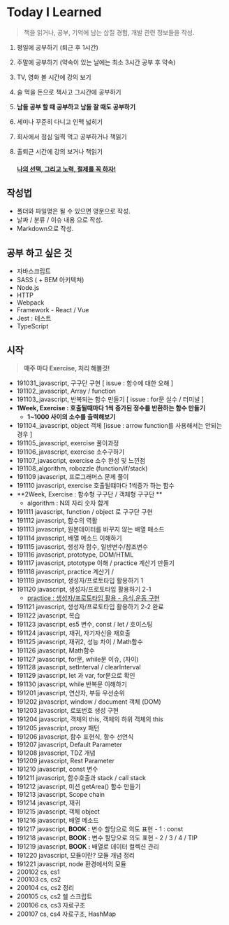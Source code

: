 # Today I Learned

> 책을 읽거나, 공부, 기억에 남는 삽질 경험, 개발 관련 정보들을 작성.
>

1. 평일에 공부하기 (퇴근 후 1시간)

2. 주말에 공부하기 (약속이 있는 날에는 최소 3시간 공부 후 약속)

3. TV, 영화 볼 시간에 강의 보기

4. 술 먹을 돈으로 책사고 그시간에 공부하기

5. **남들 공부 할 때 공부하고 남들 잘 때도 공부하기**

6. 세미나 꾸준히 다니고 인맥 넓히기

7. 회사에서 점심 일찍 먹고 공부하거나 책읽기

8. 출퇴근 시간에 강의 보거나 책읽기

   #### <u>**나의 선택, 그리고 노력, 절제를 꼭 하자!**</u>

## 작성법

- 폴더와 파일명은 될 수 있으면 영문으로 작성.
- 날짜 / 분류 / 이슈 내용 으로 작성.
- Markdown으로 작성.

## 공부 하고 싶은 것

- 자바스크립트
- SASS ( + BEM 아키텍쳐)
- Node.js
- HTTP
- Webpack
- Framework - React / Vue
- Jest : 테스트
- TypeScript

## 시작 

> **매주 마다 Exercise, 처리 해볼것!**

- 191031_javascript, 구구단 구현  [ issue : 함수에 대한 오해 ]
- 191102_javascript, Array / function 
- 191103_javascript, 반복되는 함수 만들기 [ issue : for문 실수 / 터미널 ]
- **1Week, Exercise : 호출될때마다 1씩 증가된 정수를 반환하는 함수 만들기**
  - **1~1000 사이의 소수를 출력해보기** 
- 191104_javascript, object 객체 [issue : arrow function를 사용해서는 안되는 경우 ]
- 191105_javascript, exercise 풀이과정
- 191106_javascript, exercise 소수구하기
- 191107_javascript, exercise 소수 완성 및 느낀점
- 191108_algorithm, robozzle (function/if/stack)
- 191109 javascript, 프로그래머스 문제 풀이
- 191110 javascript, exercise 호출될떄마다 1씩증가 하는 함수
- **2Week, Exercise :  함수형 구구단 / 객체형 구구단 **
  - algorithm : N의 자리 숫자 합계
- 191111 javascript, function / object 로 구구단 구현
- 191112 javascript, 함수의 역활
- 191113 javascript, 원본데이터를 바꾸지 않는 배열 매소드
- 191114 javascript, 배열 메소드 이해하기
- 191115 javascript, 생성자 함수, 일반변수/참조변수
- 191116 javascript, prototype, DOM/HTML
- 191117 javascript, ptototype 이해 / practice 계산기 만들기
- 191118 javascript, practice 계산기 / 
- 191119 javascript, 생성자/프로토타입 활용하기 1
- 191120 javascript, 생성자/프로토타입 활용하기 2-1 
  - [practice : 생성자/프로토타입 활용 - 음식,운동 구현](https://github.com/baekCode/TIL/blob/master/practice/newOperator2.js)
- 191121 javascript, 생성자/프로토타입 활용하기 2-2 완료
- 191122 javascript, 복습
- 191123 javascript, es5 변수, const / let / 호이스팅
- 191124 javascript, 재귀, 자기자신을 재호출
- 191125 javascript, 재귀2, 성능 차이 / Math함수
- 191126 javascript, Math함수
- 191127 javascript, for문, while문 이슈, (차이)
- 191128 javascript, setInterval / clearInterval
- 191129 javascript, let 과 var, for문으로 확인
- 191130 javascript, while 반복문 이해하기
- 191201 javascript, 연산자, 부등 우선순위
- 191202 javascript, window / document 객체 (DOM)
- 191203 javascript, 로또번호 생성 구현
- 191204 javascript, 객체의 this, 객체의 하위 객체의 this
- 191205 javascript, proxy 패턴
- 191206 javascript, 함수 표현식, 함수 선언식
- 191207 javascript, Default Parameter
- 191208 javascript, TDZ 개념
- 191209 javascript, Rest Parameter
- 191210 javascript, const 변수
- 191211 javascript, 함수호출과 stack / call stack
- 191212 javascript, 미션 getArea() 함수 만들기
- 191213 javascript, Scope chain
- 191214 javascript, 재귀
- 191215 javascript, 객체 object
- 191216 javascript, 배열 메소드 
- 191217 javascript, **BOOK :** 변수 할당으로 의도 표현 - 1 : const
- 191218 javascript, **BOOK :** 변수 할당으로 의도 표현 - 2 / 3 / 4 / TIP
- 191219 javascript, **BOOK :** 배열로 데이터 컬렉션 관리
- 191220 javascript, 모듈이란? 모듈 개념 정리
- 191221 javascript, node 환경에서의 모듈
- 200102 cs, cs1
- 200103 cs, cs2
- 200104 cs, cs2 정리
- 200105 cs, cs2 쉘 스크립트
- 200106 cs, cs3 자료구조
- 200107 cs, cs4 자료구조, HashMap